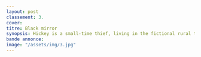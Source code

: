 ```yaml
---
layout: post
classement: 3.
cover:
titre: Black mirror
synopsis: Hickey is a small-time thief, living in the fictional rural town of Camden, who loses his winning $100,000 lottery ticket after being hit by a car while he celebrates his good fortune. ... Initially Joy plots to kill or blackmail Earl for his lottery winnings, but later giv up
bande annonce:
image: "/assets/img/3.jpg"
---
```

